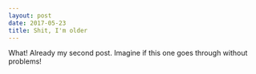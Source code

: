 ```yaml
---
layout: post
date: 2017-05-23
title: Shit, I'm older
---
```


What! Already my second post. Imagine if this one goes through without problems!